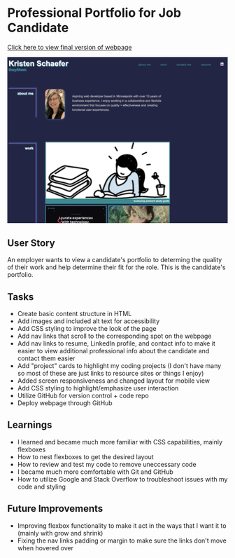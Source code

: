 # Professional Portfolio for Job Candidate

[Click here to view final version of webpage](https://kcschaefs.github.io/pro-portfolio/)

![Screenshot of the final page](./assets/images/screenshot-pro-portfolio.png)

## User Story
An employer wants to view a candidate's portfolio to determing the quality of their work and help determine their fit for the role. This is the candidate's portfolio.

## Tasks

- Create basic content structure in HTML
- Add images and included alt text for accessibility
- Add CSS styling to improve the look of the page
- Add nav links that scroll to the corresponding spot on the webpage
- Add nav links to resume, LinkedIn profile, and contact info to make it easier to view additional professional info about the candidate and contact them easier
- Add "project" cards to highlight my coding projects (I don't have many so most of these are just links to resource sites or things I enjoy)
- Added screen responsiveness and changed layout for mobile view
- Add CSS styling to highlight/emphasize user interaction
- Utilize GitHub for version control + code repo
- Deploy webpage through GitHub

## Learnings
- I learned and became much more familiar with CSS capabilities, mainly flexboxes
- How to nest flexboxes to get the desired layout
- How to review and test my code to remove uneccessary code
- I became much more comfortable with Git and GitHub
- How to utilize Google and Stack Overflow to troubleshoot issues with my code and styling

## Future Improvements
- Improving flexbox functionality to make it act in the ways that I want it to (mainly with grow and shrink)
- Fixing the nav links padding or margin to make sure the links don't move when hovered over